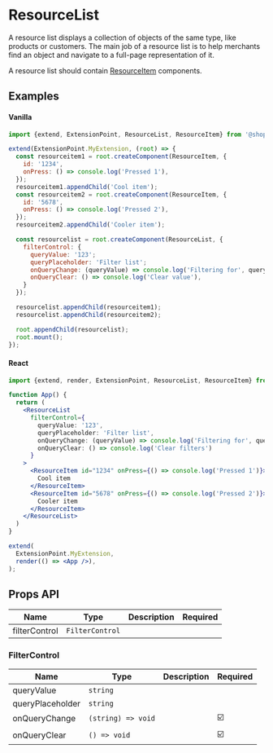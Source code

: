 # ResourceList

A resource list displays a collection of objects of the same type, like products or customers.
The main job of a resource list is to help merchants find an object and navigate to a full-page representation of it.

A resource list should contain [ResourceItem](./ResourceItem.md) components.

## Examples

#### Vanilla

```js
import {extend, ExtensionPoint, ResourceList, ResourceItem} from '@shopify/argo-admin';

extend(ExtensionPoint.MyExtension, (root) => {
  const resourceitem1 = root.createComponent(ResourceItem, {
    id: '1234',
    onPress: () => console.log('Pressed 1'),
  });
  resourceitem1.appendChild('Cool item');
  const resourceitem2 = root.createComponent(ResourceItem, {
    id: '5678',
    onPress: () => console.log('Pressed 2'),
  });
  resourceitem2.appendChild('Cooler item');

  const resourcelist = root.createComponent(ResourceList, {
    filterControl: {
      queryValue: '123';
      queryPlaceholder: 'Filter list';
      onQueryChange: (queryValue) => console.log('Filtering for', queryValue),
      onQueryClear: () => console.log('Clear value'),
    }
  });

  resourcelist.appendChild(resourceitem1);
  resourcelist.appendChild(resourceitem2);

  root.appendChild(resourcelist);
  root.mount();
});
```

#### React

```jsx
import {extend, render, ExtensionPoint, ResourceList, ResourceItem} from '@shopify/argo-admin-react';

function App() {
  return (
    <ResourceList
      filterControl={
        queryValue: '123',
        queryPlaceholder: 'Filter list',
        onQueryChange: (queryValue) => console.log('Filtering for', queryValue)
        onQueryClear: () => console.log('Clear filters')
      }
    >
      <ResourceItem id="1234" onPress={() => console.log('Pressed 1')}>
        Cool item
      </ResourceItem>
      <ResourceItem id="5678" onPress={() => console.log('Pressed 2')}>
        Cooler item
      </ResourceItem>
    </ResourceList>
  )
}

extend(
  ExtensionPoint.MyExtension,
  render(() => <App />),
);
```

## Props API

| Name          | Type            | Description | Required |
| ------------- | --------------- | ----------- | -------- |
| filterControl | `FilterControl` |             |          |

### FilterControl

| Name             | Type               | Description | Required |
| ---------------- | ------------------ | ----------- | -------- |
| queryValue       | `string`           |             |          |
| queryPlaceholder | `string`           |             |          |
| onQueryChange    | `(string) => void` |             | ☑️       |
| onQueryClear     | `() => void`       |             | ☑️       |
